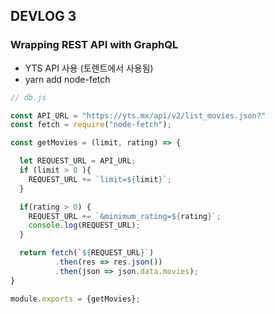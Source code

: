 ## DEVLOG 3

### Wrapping REST API with GraphQL

- YTS API 사용 (토렌트에서 사용됨) 
- yarn add node-fetch

```js
// db.js

const API_URL = "https://yts.mx/api/v2/list_movies.json?"
const fetch = require("node-fetch");

const getMovies = (limit, rating) => {

  let REQUEST_URL = API_URL;
  if (limit > 0 ){
    REQUEST_URL += `limit=${limit}`;
  }

  if(rating > 0) {
    REQUEST_URL += `&minimum_rating=${rating}`;
    console.log(REQUEST_URL);
  }

  return fetch(`${REQUEST_URL}`)
          .then(res => res.json())
          .then(json => json.data.movies);
}

module.exports = {getMovies};
```



